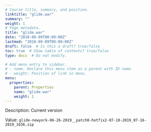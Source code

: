 ```yaml
---
# Course title, summary, and position.
linktitle: "glide.war"
summary: ""
weight: 1
# Page metadata.
title: "glide.war"
date: "2018-09-09T00:00:00Z"
lastmod: "2018-09-09T00:00:00Z"
draft: false  # Is this a draft? true/false
toc: true  # Show table of contents? true/false
type: docs  # Do not modify.

# Add menu entry to sidebar.
# - name: Declare this menu item as a parent with ID name.
# - weight: Position of link in menu.
menu:
  properties:
    parent: Properties
    name: "glide.war"
    weight: 1
---
```


Description: Current version


Value: `glide-newyork-06-26-2019__patch0-hotfix2-07-10-2019_07-16-2019_1636.zip`